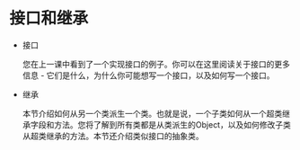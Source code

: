 # 接口和继承

* 接口

    您在上一课中看到了一个实现接口的例子。你可以在这里阅读关于接口的更多信息 - 它们是什么，为什么你可能想写一个接口，以及如何写一个接口。

* 继承

    本节介绍如何从另一个类派生一个类。也就是说，一个子类如何从一个超类继承字段和方法。您将了解到所有类都是从类派生的Object，以及如何修改子类从超类继承的方法。本节还介绍类似接口的抽象类。